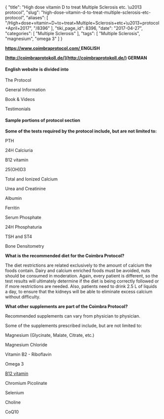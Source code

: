 {
    "title": "High dose vitamin D to treat Multiple Sclerosis etc. \u2013 protocol",
    "slug": "high-dose-vitamin-d-to-treat-multiple-sclerosis-etc-protocol",
    "aliases": [
        "/High+dose+vitamin+D+to+treat+Multiple+Sclerosis+etc+\u2013+protocol+April+2017",
        "/8396"
    ],
    "tiki_page_id": 8396,
    "date": "2017-04-27",
    "categories": [
        "Multiple Sclerosis"
    ],
    "tags": [
        "Multiple Sclerosis",
        "magnesium",
        "omega 3"
    ]
}


**[https://www.coimbraprotocol.com/ ](https://www.coimbraprotocol.com/%20) ENGLISH** 

 **[http://coimbraprotokoll.de/](http://coimbraprotokoll.de/) GERMAN** 

#### English website is divided into

The Protocol

General Information

Book & Videos

Testimonials

#### Sample portions of protocol section

 **Some of the tests required by the protocol include, but are not limited to:** 

​PTH

24H Calciuria

B12 vitamin

25(OH)D3

Total and Ionized Calcium

Urea and Creatinine

Albumin

Ferritin

Serum Phosphate

24H Phosphaturia

TSH and ST4

Bone Densitometry

 **What is the recommended diet for the Coimbra Protocol?** 

The diet restrictions are related exclusively to the amount of calcium the foods contain. Dairy and calcium enriched foods must be avoided, nuts should be consumed in moderation. Again, every patient is different, so the test results will ultimately determine if the diet is being correctly followed or if more restrictions are needed. Also, patients need to drink 2.5 L of liquids a day, to ensure that the kidneys will be able to eliminate excess calcium without difficulty.

 **What other supplements are part of the Coimbra Protocol?** 

Recommended supplements can vary from physician to physician. 

Some of the supplements prescribed include, but are not limited to:

Magnesium (Glycinate, Malate, Citrate, etc.)

Magnesium Chloride

Vitamin B2 - Riboflavin

Omega 3

[B12 vitamin](/categories/vitamin-b12)

Chromium Picolinate

Selenium

Choline

CoQ10
